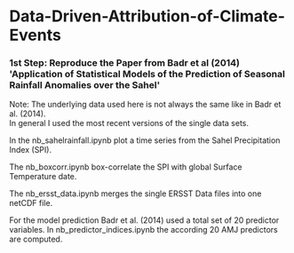 # Data-Driven-Attribution-of-Climate-Events

### 1st Step: Reproduce the Paper from Badr et al (2014) 'Application of Statistical Models of the Prediction of Seasonal Rainfall Anomalies over the Sahel'

Note: The underlying data used here is not always the same like in Badr et al. (2014).\
In general I used the most recent versions of the single data sets.

In the nb_sahelrainfall.ipynb plot a time series from the Sahel Precipitation Index (SPI).

The nb_boxcorr.ipynb box-correlate the SPI with global Surface Temperature date.

The nb_ersst_data.ipynb merges the single ERSST Data files into one netCDF file.

For the model prediction Badr et al. (2014) used a total set of 20 predictor variables.
In nb_predictor_indices.ipynb the according 20 AMJ predictors are computed.
